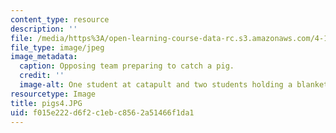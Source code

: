 ```yaml
---
content_type: resource
description: ''
file: /media/https%3A/open-learning-course-data-rc.s3.amazonaws.com/4-110j-design-across-scales-disciplines-and-problem-contexts-spring-2013/f015e222d6f2c1ebc8562a51466f1da1_pigs4.JPG
file_type: image/jpeg
image_metadata:
  caption: Opposing team preparing to catch a pig.
  credit: ''
  image-alt: One student at catapult and two students holding a blanket.
resourcetype: Image
title: pigs4.JPG
uid: f015e222-d6f2-c1eb-c856-2a51466f1da1
---
```

